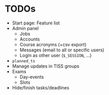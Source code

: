 
TODOs
=====

* Start page: Feature list
* Admin panel
  * Jobs
  * Accounts
  * Course acronyms (+csv export)
  * Messages (email to all or specific users)
  * Login as other user (`$_SESSION`, ...)
* `planned_ts`
* Manage updates in TISS groups
* Exams
  * Day-events
  * Slots
* Hide/finish tasks/deadlines
